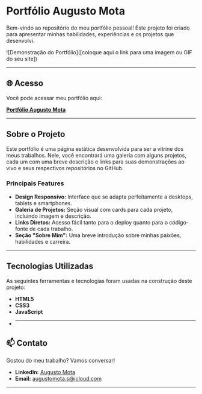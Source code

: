 # Portfólio Augusto Mota

Bem-vindo ao repositório do meu portfólio pessoal! Este projeto foi criado para apresentar minhas habilidades, experiências e os projetos que desenvolvi.

![Demonstração do Portfólio]([coloque aqui o link para uma imagem ou GIF do seu site])


---

## 🌐 Acesso

Você pode acessar meu portfólio aqui:

**[Portfólio Augusto Mota](https://augustomotas.github.io/Portfolio/)**

---

## Sobre o Projeto

Este portfólio é uma página estática desenvolvida para ser a vitrine dos meus trabalhos. Nele, você encontrará uma galeria com alguns projetos, cada um com uma breve descrição e links para suas demonstrações ao vivo e seus respectivos repositórios no GitHub.

### Principais Features

* **Design Responsivo:** Interface que se adapta perfeitamente a desktops, tablets e smartphones.
* **Galeria de Projetos:** Seção visual com cards para cada projeto, incluindo imagem e descrição.
* **Links Diretos:** Acesso fácil tanto para o deploy quanto para o código-fonte de cada trabalho.
* **Seção "Sobre Mim":** Uma breve introdução sobre minhas paixões, habilidades e carreira.

---

## Tecnologias Utilizadas

As seguintes ferramentas e tecnologias foram usadas na construção deste projeto:

* **HTML5**
* **CSS3**
* **JavaScript**
* ---

## 📫 Contato

Gostou do meu trabalho? Vamos conversar!

* **LinkedIn:** [Augusto Mota](https://www.linkedin.com/in/augustomotas/)
* **Email:** [augustomota.s@icloud.com](mailto:augustomota.s@icloud.com)

---
